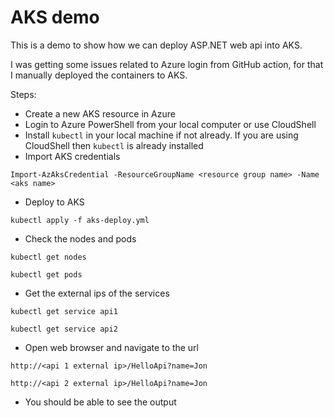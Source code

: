 # AKS demo

This is a demo to show how we can deploy ASP.NET web api into AKS.

I was getting some issues related to Azure login from GitHub action, for that I manually deployed the containers
to AKS.

Steps:

- Create a new AKS resource in Azure
- Login to Azure PowerShell from your local computer or use CloudShell
- Install `kubectl` in your local machine if not already. If you are using CloudShell then `kubectl` is already
installed
- Import AKS credentials

```
Import-AzAksCredential -ResourceGroupName <resource group name> -Name <aks name>
```

- Deploy to AKS

```
kubectl apply -f aks-deploy.yml
```

- Check the nodes and pods

```
kubectl get nodes

kubectl get pods
```

- Get the external ips of the services

```
kubectl get service api1

kubectl get service api2
```

- Open web browser and navigate to the url

```
http://<api 1 external ip>/HelloApi?name=Jon

http://<api 2 external ip>/HelloApi?name=Jon
```

- You should be able to see the output